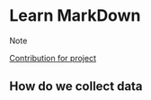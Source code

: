 # Learn MarkDown
>[!NOTE]
>[Contribution for project](docs/CONTRIBUTING.md)

## How do we collect data
